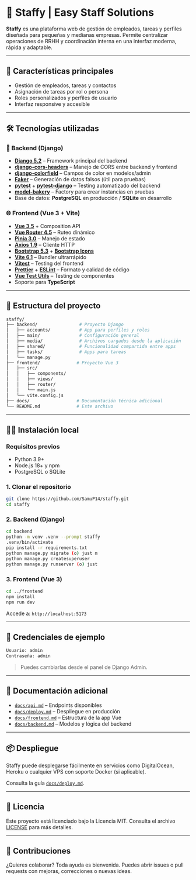# 🧩 Staffy | Easy Staff Solutions

**Staffy** es una plataforma web de gestión de empleados, tareas y perfiles diseñada para pequeñas y medianas empresas. Permite centralizar operaciones de RRHH y coordinación interna en una interfaz moderna, rápida y adaptable.

---

## 🚀 Características principales

- Gestión de empleados, tareas y contactos
- Asignación de tareas por rol o persona
- Roles personalizados y perfiles de usuario
- Interfaz responsive y accesible

---

## 🛠️ Tecnologías utilizadas

### 🐍 Backend (Django)

- [**Django 5.2**](https://docs.djangoproject.com/en/5.2/) – Framework principal del backend
- [**django-cors-headers**](https://pypi.org/project/django-cors-headers/) – Manejo de CORS entre backend y frontend
- [**django-colorfield**](https://pypi.org/project/django-colorfield/) – Campos de color en modelos/admin
- [**Faker**](https://faker.readthedocs.io/) – Generación de datos falsos (útil para pruebas)
- [**pytest**](https://docs.pytest.org/) + [**pytest-django**](https://pytest-django.readthedocs.io/) – Testing automatizado del backend
- [**model-bakery**](https://model-bakery.readthedocs.io/) – Factory para crear instancias en pruebas
- Base de datos: **PostgreSQL** en producción / **SQLite** en desarrollo

### 🌐 Frontend (Vue 3 + Vite)

- [**Vue 3.5**](https://vuejs.org/) + Composition API
- [**Vue Router 4.5**](https://router.vuejs.org/) – Ruteo dinámico
- [**Pinia 3.0**](https://pinia.vuejs.org/) – Manejo de estado
- [**Axios 1.9**](https://axios-http.com/) – Cliente HTTP
- [**Bootstrap 5.3**](https://getbootstrap.com/) + [**Bootstrap Icons**](https://icons.getbootstrap.com/)
- [**Vite 6.1**](https://vitejs.dev/) – Bundler ultrarrápido
- [**Vitest**](https://vitest.dev/) – Testing del frontend
- [**Prettier**](https://prettier.io/) + [**ESLint**](https://eslint.org/) – Formato y calidad de código
- [**Vue Test Utils**](https://test-utils.vuejs.org/) – Testing de componentes
- Soporte para **TypeScript**

---

## 📁 Estructura del proyecto

```bash
staffy/
├── backend/                # Proyecto Django
│   ├── accounts/           # App para perfiles y roles
│   ├── main/               # Configuración general
│   ├── media/              # Archivos cargados desde la aplicación
│   ├── shared/             # Funcionalidad compartida entre apps
│   ├── tasks/              # Apps para tareas
│   └── manage.py
├── frontend/              # Proyecto Vue 3
│   ├── src/
│   │   ├── components/
│   │   ├── views/
│   │   ├── router/
│   │   └── main.js
│   └── vite.config.js
├── docs/                  # Documentación técnica adicional
└── README.md              # Este archivo
```

---

## 🧑‍💻 Instalación local

### Requisitos previos

- Python 3.9+
- Node.js 18+ y npm
- PostgreSQL o SQLite

### 1. Clonar el repositorio

```bash
git clone https://github.com/SamuP14/staffy.git
cd staffy
```

### 2. Backend (Django)

```bash
cd backend
python -m venv .venv --prompt staffy
.venv/bin/activate
pip install -r requirements.txt
python manage.py migrate (o) just m
python manage.py createsuperuser
python manage.py runserver (o) just
```

### 3. Frontend (Vue 3)

```bash
cd ../frontend
npm install
npm run dev
```

Accede a: `http://localhost:5173`

---

## 🔐 Credenciales de ejemplo

```bash
Usuario: admin
Contraseña: admin
```

> Puedes cambiarlas desde el panel de Django Admin.

---

## 🧾 Documentación adicional

- [`docs/api.md`](docs/api.md) – Endpoints disponibles
- [`docs/deploy.md`](docs/deploy.md) – Despliegue en producción
- [`docs/frontend.md`](docs/frontend.md) – Estructura de la app Vue
- [`docs/backend.md`](docs/backend.md) – Modelos y lógica del backend

---

## 📦 Despliegue

Staffy puede desplegarse fácilmente en servicios como DigitalOcean, Heroku o cualquier VPS con soporte Docker (si aplicable).

Consulta la guía [`docs/deploy.md`](docs/deploy.md).

---

## 📄 Licencia

Este proyecto está licenciado bajo la Licencia MIT. Consulta el archivo [LICENSE](./LICENSE) para más detalles.

---

## 🤝 Contribuciones

¿Quieres colaborar? Toda ayuda es bienvenida. Puedes abrir issues o pull requests con mejoras, correcciones o nuevas ideas.
